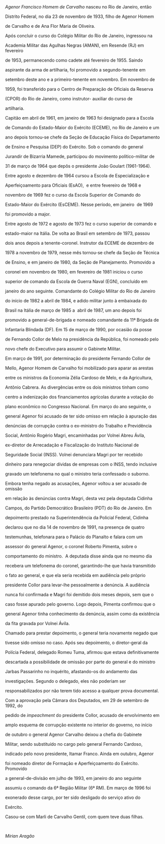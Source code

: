 

 



*Agenor Francisco Homem de Carvalho* nasceu no Rio de Janeiro, então

Distrito Federal, no dia 23 de novembro de 1933, filho de Agenor Homem

de Carvalho e de Ana Flor Maria de Oliveira.



Após concluir o curso do Colégio Militar do Rio de Janeiro, ingressou na

Academia Militar das Agulhas Negras (AMAN), em Resende (RJ) em fevereiro

de 1953, permanecendo como cadete até fevereiro de 1955. Saindo

aspirante da arma de artilharia, foi promovido a segundo-tenente em

setembro deste ano e a primeiro-tenente em novembro. Em novembro de

1959, foi transferido para o Centro de Preparação de Oficiais da Reserva

(CPOR) do Rio de Janeiro, como instrutor- auxiliar do curso de

artilharia.



Capitão em abril de 1961, em janeiro de 1963 foi designado para a Escola

de Comando do Estado-Maior do Exército (ECEME), no Rio de Janeiro e um

ano depois tornou-se chefe da Seção de Educação Física do Departamento

de Ensino e Pesquisa (DEP) do Exército. Sob o comando do general

Jurandir de Bizarria Mamede, participou do movimento político-militar de

31 de março de 1964 que depôs o presidente João Goulart (1961-1964).

Entre agosto e dezembro de 1964 cursou a Escola de Especialização e

Aperfeiçoamento para Oficiais (EsAO),  e entre fevereiro de 1968 e

novembro de 1969 fez o curso da Escola Superior de Comando do

Estado-Maior do Exército (EsCEME). Nesse período, em janeiro  de 1969

foi promovido a major.



Entre agosto de 1972 e agosto de 1973 fez o curso superior de comando e

estado-maior na Itália. De volta ao Brasil em setembro de 1973, passou

dois anos depois a tenente-coronel. Instrutor da ECEME de dezembro de

1978 a novembro de 1979, nesse mês tornou-se chefe da Seção de Técnica

de Ensino, e em janeiro de 1980, da Seção de Planejamento. Promovido a

coronel em novembro de 1980, em fevereiro de 1981 iniciou o curso

superior de comando da Escola de Guerra Naval (EGN), concluído em

janeiro do ano seguinte. Comandante do Colégio Militar do Rio de Janeiro

do início de 1982 a abril de 1984, e adido militar junto à embaixada do

Brasil na Itália de março de 1985 a  abril de 1987, um ano depois foi

promovido a general-de-brigada e nomeado comandante da 11ª Brigada de

Infantaria Blindada (DF). Em 15 de março de 1990, por ocasião da posse

de Fernando Collor de Melo na presidência da República, foi nomeado pelo

novo chefe do Executivo para assumir o Gabinete Militar.



Em março de 1991, por determinação do presidente Fernando Collor de

Mello, Agenor Homem de Carvalho foi mobilizado para aparar as arestas

entre os ministros da Economia Zélia Cardoso de Melo, e da Agricultura,

Antônio Cabrera. As divergências entre os dois ministros tinham como

centro a indenização dos financiamentos agrícolas durante a votação do

plano econômico no Congresso Nacional. Em março do ano seguinte, o

general Agenor foi acusado de ter sido omisso em relação à apuração das

denúncias de corrupção contra o ex-ministro do Trabalho e Previdência

Social, Antônio Rogério Magri, encaminhadas por Volnei Abreu Ávila,

ex-diretor de Arrecadação e Fiscalização do Instituto Nacional de

Seguridade Social (INSS). Volnei denunciara Magri por ter recebido

dinheiro para renegociar dívidas de empresas com o INSS, tendo inclusive

gravado um telefonema no qual o ministro teria confessado o suborno.

Embora tenha negado as acusações, Agenor voltou a ser acusado de omissão

em relação às denúncias contra Magri, desta vez pela deputada Cidinha

Campos, do Partido Democrático Brasileiro (PDT) do Rio de Janeiro. Em

depoimento prestado na Superintendência da Policial Federal, Cidinha

declarou que no dia 14 de novembro de 1991, na presença de quatro

testemunhas, telefonara para o Palácio do Planalto e falara com um

assessor do general Agenor, o coronel Roberto Pimenta, sobre o

comportamento do ministro.  A deputada disse ainda que no mesmo dia

recebera um telefonema do coronel, garantindo-lhe que havia transmitido

o fato ao general, e que ela seria recebida em audiência pelo próprio

presidente Collor para levar-lhe pessoalmente a denúncia. A audiência

nunca foi confirmada e Magri foi demitido dois meses depois, sem que o

caso fosse apurado pelo governo. Logo depois, Pimenta confirmou que o

general Agenor tinha conhecimento da denúncia, assim como da existência

da fita gravada por Volnei Ávila.



Chamado para prestar depoimento, o general teria novamente negado que

tivesse sido omisso no caso. Após seu depoimento, o diretor-geral da

Polícia Federal, delegado Romeu Tuma, afirmou que estava definitivamente

descartada a possibilidade de omissão por parte do general e do ministro

Jarbas Passarinho no inquérito, afastando-os do andamento das

investigações. Segundo o delegado, eles não poderiam ser

responsabilizados por não terem tido acesso a qualquer prova documental.



Com a aprovação pela Câmara dos Deputados, em 29 de setembro de 1992, do

pedido de *impeachment* do presidente Collor, acusado de envolvimento em

amplo esquema de corrupção existente no interior do governo, no início

de outubro o general Agenor Carvalho deixou a chefia do Gabinete

Militar, sendo substituído no cargo pelo general Fernando Cardoso,

indicado pelo novo presidente, Itamar Franco. Ainda em outubro, Agenor

foi nomeado diretor de Formação e Aperfeiçoamento do Exército. Promovido

a general-de-divisão em julho de 1993, em janeiro do ano seguinte

assumiu o comando da 6ª Região Militar (6ª RM). Em março de 1996 foi

exonerado desse cargo, por ter sido desligado do serviço ativo do

Exército.



Casou-se com Marli de Carvalho Gentil, com quem teve duas filhas.



 



*Mirian Aragão*



 



